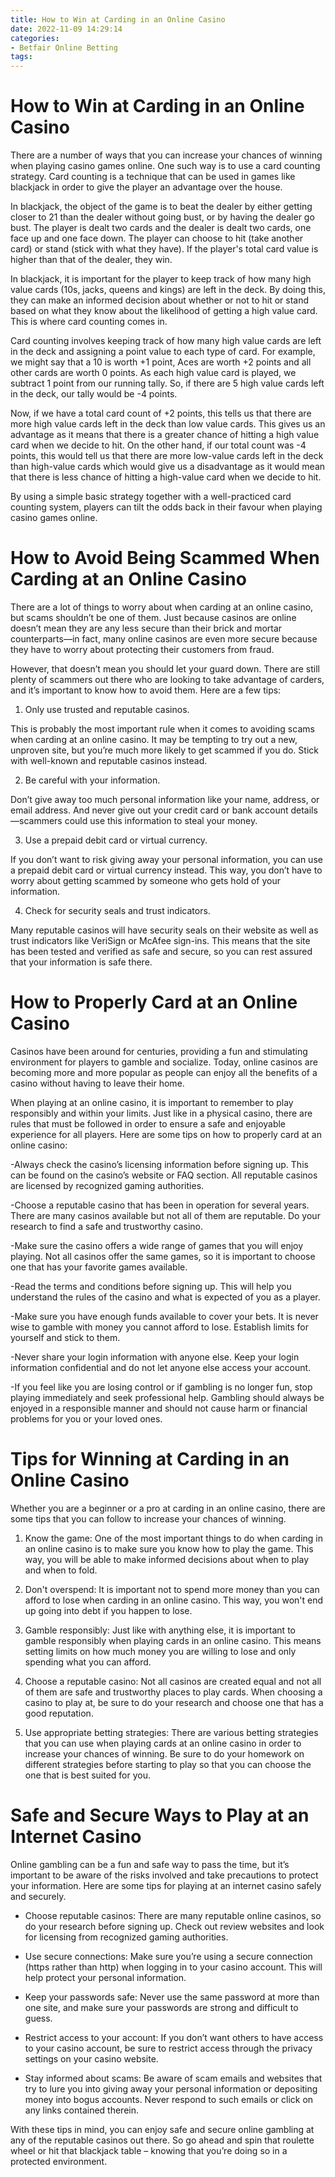 ```yaml
---
title: How to Win at Carding in an Online Casino 
date: 2022-11-09 14:29:14
categories:
- Betfair Online Betting
tags:
---
```



#  How to Win at Carding in an Online Casino 

There are a number of ways that you can increase your chances of winning when playing casino games online. One such way is to use a card counting strategy. Card counting is a technique that can be used in games like blackjack in order to give the player an advantage over the house. 

In blackjack, the object of the game is to beat the dealer by either getting closer to 21 than the dealer without going bust, or by having the dealer go bust. The player is dealt two cards and the dealer is dealt two cards, one face up and one face down. The player can choose to hit (take another card) or stand (stick with what they have). If the player's total card value is higher than that of the dealer, they win. 

In blackjack, it is important for the player to keep track of how many high value cards (10s, jacks, queens and kings) are left in the deck. By doing this, they can make an informed decision about whether or not to hit or stand based on what they know about the likelihood of getting a high value card. This is where card counting comes in. 

Card counting involves keeping track of how many high value cards are left in the deck and assigning a point value to each type of card. For example, we might say that a 10 is worth +1 point, Aces are worth +2 points and all other cards are worth 0 points. As each high value card is played, we subtract 1 point from our running tally. So, if there are 5 high value cards left in the deck, our tally would be -4 points. 

Now, if we have a total card count of +2 points, this tells us that there are more high value cards left in the deck than low value cards. This gives us an advantage as it means that there is a greater chance of hitting a high value card when we decide to hit. On the other hand, if our total count was -4 points, this would tell us that there are more low-value cards left in the deck than high-value cards which would give us a disadvantage as it would mean that there is less chance of hitting a high-value card when we decide to hit. 

By using a simple basic strategy together with a well-practiced card counting system, players can tilt the odds back in their favour when playing casino games online.

#  How to Avoid Being Scammed When Carding at an Online Casino 

There are a lot of things to worry about when carding at an online casino, but scams shouldn’t be one of them. Just because casinos are online doesn’t mean they are any less secure than their brick and mortar counterparts—in fact, many online casinos are even more secure because they have to worry about protecting their customers from fraud.

However, that doesn’t mean you should let your guard down. There are still plenty of scammers out there who are looking to take advantage of carders, and it’s important to know how to avoid them. Here are a few tips:

1. Only use trusted and reputable casinos.

This is probably the most important rule when it comes to avoiding scams when carding at an online casino. It may be tempting to try out a new, unproven site, but you’re much more likely to get scammed if you do. Stick with well-known and reputable casinos instead.

2. Be careful with your information.

Don’t give away too much personal information like your name, address, or email address. And never give out your credit card or bank account details—scammers could use this information to steal your money.

3. Use a prepaid debit card or virtual currency.

If you don’t want to risk giving away your personal information, you can use a prepaid debit card or virtual currency instead. This way, you don’t have to worry about getting scammed by someone who gets hold of your information.

4. Check for security seals and trust indicators.

Many reputable casinos will have security seals on their website as well as trust indicators like VeriSign or McAfee sign-ins. This means that the site has been tested and verified as safe and secure, so you can rest assured that your information is safe there.

#  How to Properly Card at an Online Casino 

Casinos have been around for centuries, providing a fun and stimulating environment for players to gamble and socialize. Today, online casinos are becoming more and more popular as people can enjoy all the benefits of a casino without having to leave their home.

When playing at an online casino, it is important to remember to play responsibly and within your limits. Just like in a physical casino, there are rules that must be followed in order to ensure a safe and enjoyable experience for all players. Here are some tips on how to properly card at an online casino:

-Always check the casino’s licensing information before signing up. This can be found on the casino’s website or FAQ section. All reputable casinos are licensed by recognized gaming authorities.

-Choose a reputable casino that has been in operation for several years. There are many casinos available but not all of them are reputable. Do your research to find a safe and trustworthy casino.

-Make sure the casino offers a wide range of games that you will enjoy playing. Not all casinos offer the same games, so it is important to choose one that has your favorite games available.

-Read the terms and conditions before signing up. This will help you understand the rules of the casino and what is expected of you as a player.

-Make sure you have enough funds available to cover your bets. It is never wise to gamble with money you cannot afford to lose. Establish limits for yourself and stick to them.

-Never share your login information with anyone else. Keep your login information confidential and do not let anyone else access your account.

-If you feel like you are losing control or if gambling is no longer fun, stop playing immediately and seek professional help. Gambling should always be enjoyed in a responsible manner and should not cause harm or financial problems for you or your loved ones.

#  Tips for Winning at Carding in an Online Casino 

Whether you are a beginner or a pro at carding in an online casino, there are some tips that you can follow to increase your chances of winning.

1. Know the game: One of the most important things to do when carding in an online casino is to make sure you know how to play the game. This way, you will be able to make informed decisions about when to play and when to fold.

2. Don't overspend: It is important not to spend more money than you can afford to lose when carding in an online casino. This way, you won't end up going into debt if you happen to lose.

3. Gamble responsibly: Just like with anything else, it is important to gamble responsibly when playing cards in an online casino. This means setting limits on how much money you are willing to lose and only spending what you can afford.

4. Choose a reputable casino: Not all casinos are created equal and not all of them are safe and trustworthy places to play cards. When choosing a casino to play at, be sure to do your research and choose one that has a good reputation.

5. Use appropriate betting strategies: There are various betting strategies that you can use when playing cards at an online casino in order to increase your chances of winning. Be sure to do your homework on different strategies before starting to play so that you can choose the one that is best suited for you.

#  Safe and Secure Ways to Play at an Internet Casino

Online gambling can be a fun and safe way to pass the time, but it’s important to be aware of the risks involved and take precautions to protect your information. Here are some tips for playing at an internet casino safely and securely.

- Choose reputable casinos: There are many reputable online casinos, so do your research before signing up. Check out review websites and look for licensing from recognized gaming authorities.

- Use secure connections: Make sure you’re using a secure connection (https rather than http) when logging in to your casino account. This will help protect your personal information.

- Keep your passwords safe: Never use the same password at more than one site, and make sure your passwords are strong and difficult to guess.

- Restrict access to your account: If you don’t want others to have access to your casino account, be sure to restrict access through the privacy settings on your casino website.

- Stay informed about scams: Be aware of scam emails and websites that try to lure you into giving away your personal information or depositing money into bogus accounts. Never respond to such emails or click on any links contained therein.

With these tips in mind, you can enjoy safe and secure online gambling at any of the reputable casinos out there. So go ahead and spin that roulette wheel or hit that blackjack table – knowing that you’re doing so in a protected environment.